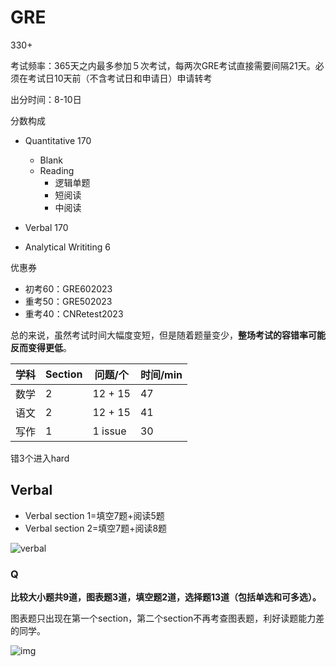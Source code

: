 # GRE

330+

考试频率：365天之内最多参加５次考试，每两次GRE考试直接需要间隔21天。必须在考试日10天前（不含考试日和申请日）申请转考

出分时间：8-10日

分数构成

- Quantitative 170
  - Blank
  - Reading
    - 逻辑单题
    - 短阅读
    - 中阅读

- Verbal 170
- Analytical Writiting 6

优惠券

- 初考60：GRE602023
- 重考50：GRE502023
- 重考40：CNRetest2023

总的来说，虽然考试时间大幅度变短，但是随着题量变少，**整场考试的容错率可能反而变得更低**。

| 学科 | Section | 问题/个 | 时间/min |
| ---- | ------- | ------- | -------- |
| 数学 | 2       | 12 + 15 | 47       |
| 语文 | 2       | 12 + 15 | 41       |
| 写作 | 1       | 1 issue | 30       |

错3个进入hard

## Verbal

- Verbal section 1=填空7题+阅读5题
- Verbal section 2=填空7题+阅读8题

![verbal](https://cdn.jsdelivr.net/gh/davidliuk/images@master/blog/40e45e93a8ec4e9b89c6d20749a38645.jpeg)

### Q

**比较大小题共9道，图表题3道，填空题2道，选择题13道（包括单选和可多选）。**

图表题只出现在第一个section，第二个section不再考查图表题，利好读题能力差的同学。

![img](https://cdn.jsdelivr.net/gh/davidliuk/images@master/blog/6c67944d93164606b57fc556327dc9a7.jpeg)